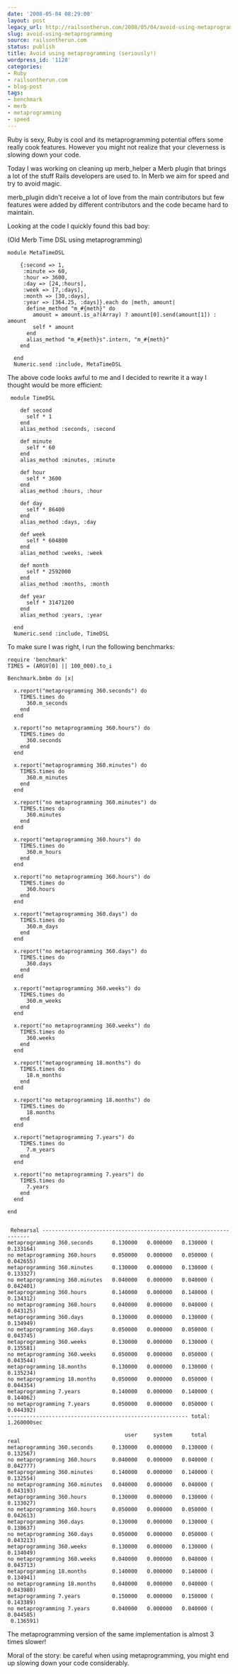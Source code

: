 ```yaml
---
date: '2008-05-04 08:29:00'
layout: post
legacy_url: http://railsontherun.com/2008/05/04/avoid-using-metaprogramming/
slug: avoid-using-metaprogramming
source: railsontherun.com
status: publish
title: Avoid using metaprogramming (seriously!)
wordpress_id: '1128'
categories:
- Ruby
- railsontherun.com
- blog-post
tags:
- benchmark
- merb
- metaprogramming
- speed
---
```


Ruby is sexy, Ruby is cool and its metaprogramming potential offers some really cook features. However you might not realize that your cleverness is slowing down your code.

Today I was working on cleaning up merb_helper a Merb plugin that brings a lot of the stuff Rails developers are used to. In Merb we aim for speed and try to avoid magic.

merb_plugin didn't receive a lot of love from the main contributors but few features were added by different contributors and the code became hard to maintain.

Looking at the code I quickly found this bad boy:

(Old Merb Time DSL using metaprogramming)


    
    
    module MetaTimeDSL
    
        {:second => 1, 
         :minute => 60, 
         :hour => 3600, 
         :day => [24,:hours], 
         :week => [7,:days], 
         :month => [30,:days], 
         :year => [364.25, :days]}.each do |meth, amount|
          define_method "m_#{meth}" do
            amount = amount.is_a?(Array) ? amount[0].send(amount[1]) : amount
            self * amount
          end
          alias_method "m_#{meth}s".intern, "m_#{meth}"
        end
    
      end
      Numeric.send :include, MetaTimeDSL
    




The above code looks awful to me and I decided to rewrite it a way I thought would be more efficient:

    
    
     module TimeDSL
    
        def second
          self * 1
        end
        alias_method :seconds, :second
    
        def minute
          self * 60
        end
        alias_method :minutes, :minute
    
        def hour
          self * 3600
        end
        alias_method :hours, :hour
    
        def day
          self * 86400
        end
        alias_method :days, :day
    
        def week
          self * 604800
        end
        alias_method :weeks, :week
    
        def month
          self * 2592000
        end
        alias_method :months, :month
    
        def year
          self * 31471200
        end
        alias_method :years, :year
    
      end
      Numeric.send :include, TimeDSL
    



To make sure I was right, I run the following benchmarks:

    
    
    require 'benchmark'
    TIMES = (ARGV[0] || 100_000).to_i
    
    Benchmark.bmbm do |x|
      
      x.report("metaprogramming 360.seconds") do
        TIMES.times do    
          360.m_seconds
        end
      end
      
      x.report("no metaprogramming 360.hours") do
        TIMES.times do
          360.seconds
        end
      end
      
      x.report("metaprogramming 360.minutes") do
        TIMES.times do    
          360.m_minutes
        end
      end
      
      x.report("no metaprogramming 360.minutes") do
        TIMES.times do
          360.minutes
        end
      end
      
      x.report("metaprogramming 360.hours") do
        TIMES.times do    
          360.m_hours
        end
      end
      
      x.report("no metaprogramming 360.hours") do
        TIMES.times do
          360.hours
        end
      end
      
      x.report("metaprogramming 360.days") do
        TIMES.times do    
          360.m_days
        end
      end
      
      x.report("no metaprogramming 360.days") do
        TIMES.times do
          360.days
        end
      end
      
      x.report("metaprogramming 360.weeks") do
        TIMES.times do    
          360.m_weeks
        end
      end
      
      x.report("no metaprogramming 360.weeks") do
        TIMES.times do
          360.weeks
        end
      end
    
      x.report("metaprogramming 18.months") do
        TIMES.times do    
          18.m_months
        end
      end
      
      x.report("no metaprogramming 18.months") do
        TIMES.times do
          18.months
        end
      end
      
      x.report("metaprogramming 7.years") do
        TIMES.times do    
          7.m_years
        end
      end
      
      x.report("no metaprogramming 7.years") do
        TIMES.times do
          7.years
        end
      end
      
    end
    
    
     Rehearsal ------------------------------------------------------------------
    metaprogramming 360.seconds      0.130000   0.000000   0.130000 (  0.133164)
    no metaprogramming 360.hours     0.050000   0.000000   0.050000 (  0.042655)
    metaprogramming 360.minutes      0.130000   0.000000   0.130000 (  0.133327)
    no metaprogramming 360.minutes   0.040000   0.000000   0.040000 (  0.042401)
    metaprogramming 360.hours        0.140000   0.000000   0.140000 (  0.134312)
    no metaprogramming 360.hours     0.040000   0.000000   0.040000 (  0.043125)
    metaprogramming 360.days         0.130000   0.000000   0.130000 (  0.134949)
    no metaprogramming 360.days      0.050000   0.000000   0.050000 (  0.043745)
    metaprogramming 360.weeks        0.130000   0.000000   0.130000 (  0.135581)
    no metaprogramming 360.weeks     0.050000   0.000000   0.050000 (  0.043544)
    metaprogramming 18.months        0.130000   0.000000   0.130000 (  0.135234)
    no metaprogramming 18.months     0.050000   0.000000   0.050000 (  0.044354)
    metaprogramming 7.years          0.140000   0.000000   0.140000 (  0.144062)
    no metaprogramming 7.years       0.050000   0.000000   0.050000 (  0.044392)
    --------------------------------------------------------- total: 1.260000sec
    
                                         user     system      total        real
    metaprogramming 360.seconds      0.130000   0.000000   0.130000 (  0.132567)
    no metaprogramming 360.hours     0.040000   0.000000   0.040000 (  0.042777)
    metaprogramming 360.minutes      0.140000   0.000000   0.140000 (  0.132554)
    no metaprogramming 360.minutes   0.040000   0.000000   0.040000 (  0.043193)
    metaprogramming 360.hours        0.130000   0.000000   0.130000 (  0.133027)
    no metaprogramming 360.hours     0.050000   0.000000   0.050000 (  0.042613)
    metaprogramming 360.days         0.130000   0.000000   0.130000 (  0.138637)
    no metaprogramming 360.days      0.050000   0.000000   0.050000 (  0.043213)
    metaprogramming 360.weeks        0.130000   0.000000   0.130000 (  0.134049)
    no metaprogramming 360.weeks     0.040000   0.000000   0.040000 (  0.043713)
    metaprogramming 18.months        0.140000   0.000000   0.140000 (  0.134941)
    no metaprogramming 18.months     0.040000   0.000000   0.040000 (  0.043980)
    metaprogramming 7.years          0.150000   0.000000   0.150000 (  0.143389)
    no metaprogramming 7.years       0.040000   0.000000   0.040000 (  0.044585)
     0.136591)
    
    




The metaprogramming version of the same implementation is almost 3 times slower!

Moral of the story: be careful when using metaprogramming, you might end up slowing down your code considerably.
